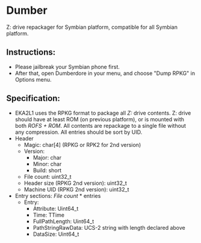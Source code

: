 # Dumber
Z: drive repackager for Symbian platform, compatible for all Symbian platform.

## Instructions:
* Please jailbreak your Symbian phone first. 
* After that, open Dumberdore in your menu, and choose "Dump RPKG" in Options menu.

## Specification:
* EKA2L1 uses the RPKG format to package all *Z:* drive contents. Z: drive should have at least ROM (on previous platform), or is mounted with both *ROFS + ROM*. All contents are repackage to a single file without any compression. All entries should be sort by UID.
* Header
   - Magic: char[4] (RPKG or RPK2 for 2nd version)
   - Version: 
      + Major: char
      + Minor: char
      + Build: short
   - File count: uint32_t
   - Header size (RPKG 2nd version): uint32_t
   - Machine UID (RPKG 2nd version): uint32_t
* Entry sections: *File count* * entries
   - Entry:
      + Attribute: Uint64_t
      + Time: TTime
      + FullPathLength: Uint64_t
      + PathStringRawData: UCS-2 string with length declared above
      + DataSize: Uint64_t
